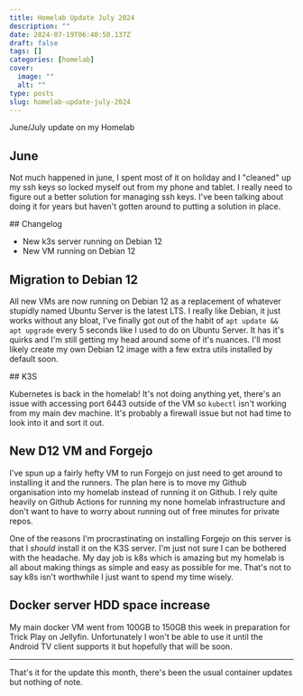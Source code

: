```yaml
---
title: Homelab Update July 2024
description: ""
date: 2024-07-19T06:40:50.137Z
draft: false
tags: []
categories: [homelab]
cover:
  image: ""
  alt: ""
type: posts
slug: homelab-update-july-2024
---
```


June/July update on my Homelab

<!--more-->

## June

Not much happened in june, I spent most of it on holiday and I "cleaned" up my ssh keys so locked myself out from my phone and tablet. I really need to figure out a better solution for managing ssh keys. I've been talking about doing it for years but haven't gotten around to putting a solution in place.

## Changelog

* New k3s server running on Debian 12
* New VM running on Debian 12

## Migration to Debian 12

All new VMs are now running on Debian 12 as a replacement of whatever stupidly named Ubuntu Server is the latest LTS. I really like Debian, it just works without any bloat, I've finally got out of the habit of `apt update && apt upgrade` every 5 seconds like I used to do on Ubuntu Server. It has it's quirks and I'm still getting my head around some of it's nuances. I'll most likely create my own Debian 12 image with a few extra utils installed by default soon.

## K3S

Kubernetes is back in the homelab! It's not doing anything yet, there's an issue with accessing port 6443 outside of the VM so `kubectl` isn't working from my main dev machine. It's probably a firewall issue but not had time to look into it and sort it out.

## New D12 VM and Forgejo

I've spun up a fairly hefty VM to run Forgejo on just need to get around to installing it and the runners. The plan here is to move my Github organisation into my homelab instead of running it on Github. I rely quite heavily on Github Actions for running my none homelab infrastructure and don't want to have to worry about running out of free minutes for private repos.

One of the reasons I'm procrastinating on installing Forgejo on this server is that I *should* install it on the K3S server. I'm just not sure I can be bothered with the headache. My day job is k8s which is amazing but my homelab is all about making things as simple and easy as possible for me. That's not to say k8s isn't worthwhile I just want to spend my time wisely.

## Docker server HDD space increase

My main docker VM went from 100GB to 150GB this week in preparation for Trick Play on Jellyfin. Unfortunately I won't be able to use it until the Android TV client supports it but hopefully that will be soon.

---

That's it for the update this month, there's been the usual container updates but nothing of note.